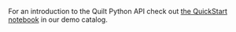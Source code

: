 For an introduction to the Quilt Python API check out [the QuickStart notebook](https://open.quiltdata.com/b/quilt-example/packages/aleksey/hurdat/tree/latest/) in our demo catalog.
